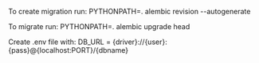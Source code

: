 To create migration run:
PYTHONPATH=. alembic revision --autogenerate

To migrate run:
PYTHONPATH=. alembic upgrade head

Create .env file with:
DB_URL = {driver}://{user}:{pass}@{localhost:PORT}/{dbname}

